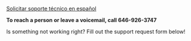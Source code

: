 [Solicitar soporte técnico en español](/es/tech)


**To reach a person or leave a voicemail, call 646-926-3747**


Is something not working right? Fill out the support request form below!



